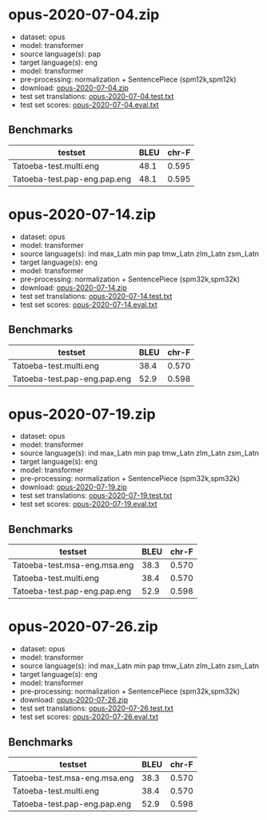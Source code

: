 # opus-2020-07-04.zip

* dataset: opus
* model: transformer
* source language(s): pap
* target language(s): eng
* model: transformer
* pre-processing: normalization + SentencePiece (spm12k,spm12k)
* download: [opus-2020-07-04.zip](https://object.pouta.csc.fi/Tatoeba-MT-models/cpp-eng/opus-2020-07-04.zip)
* test set translations: [opus-2020-07-04.test.txt](https://object.pouta.csc.fi/Tatoeba-MT-models/cpp-eng/opus-2020-07-04.test.txt)
* test set scores: [opus-2020-07-04.eval.txt](https://object.pouta.csc.fi/Tatoeba-MT-models/cpp-eng/opus-2020-07-04.eval.txt)

## Benchmarks

| testset               | BLEU  | chr-F |
|-----------------------|-------|-------|
| Tatoeba-test.multi.eng 	| 48.1 	| 0.595 |
| Tatoeba-test.pap-eng.pap.eng 	| 48.1 	| 0.595 |

# opus-2020-07-14.zip

* dataset: opus
* model: transformer
* source language(s): ind max_Latn min pap tmw_Latn zlm_Latn zsm_Latn
* target language(s): eng
* model: transformer
* pre-processing: normalization + SentencePiece (spm32k,spm32k)
* download: [opus-2020-07-14.zip](https://object.pouta.csc.fi/Tatoeba-MT-models/cpp-eng/opus-2020-07-14.zip)
* test set translations: [opus-2020-07-14.test.txt](https://object.pouta.csc.fi/Tatoeba-MT-models/cpp-eng/opus-2020-07-14.test.txt)
* test set scores: [opus-2020-07-14.eval.txt](https://object.pouta.csc.fi/Tatoeba-MT-models/cpp-eng/opus-2020-07-14.eval.txt)

## Benchmarks

| testset               | BLEU  | chr-F |
|-----------------------|-------|-------|
| Tatoeba-test.multi.eng 	| 38.4 	| 0.570 |
| Tatoeba-test.pap-eng.pap.eng 	| 52.9 	| 0.598 |

# opus-2020-07-19.zip

* dataset: opus
* model: transformer
* source language(s): ind max_Latn min pap tmw_Latn zlm_Latn zsm_Latn
* target language(s): eng
* model: transformer
* pre-processing: normalization + SentencePiece (spm32k,spm32k)
* download: [opus-2020-07-19.zip](https://object.pouta.csc.fi/Tatoeba-MT-models/cpp-eng/opus-2020-07-19.zip)
* test set translations: [opus-2020-07-19.test.txt](https://object.pouta.csc.fi/Tatoeba-MT-models/cpp-eng/opus-2020-07-19.test.txt)
* test set scores: [opus-2020-07-19.eval.txt](https://object.pouta.csc.fi/Tatoeba-MT-models/cpp-eng/opus-2020-07-19.eval.txt)

## Benchmarks

| testset               | BLEU  | chr-F |
|-----------------------|-------|-------|
| Tatoeba-test.msa-eng.msa.eng 	| 38.3 	| 0.570 |
| Tatoeba-test.multi.eng 	| 38.4 	| 0.570 |
| Tatoeba-test.pap-eng.pap.eng 	| 52.9 	| 0.598 |

# opus-2020-07-26.zip

* dataset: opus
* model: transformer
* source language(s): ind max_Latn min pap tmw_Latn zlm_Latn zsm_Latn
* target language(s): eng
* model: transformer
* pre-processing: normalization + SentencePiece (spm32k,spm32k)
* download: [opus-2020-07-26.zip](https://object.pouta.csc.fi/Tatoeba-MT-models/cpp-eng/opus-2020-07-26.zip)
* test set translations: [opus-2020-07-26.test.txt](https://object.pouta.csc.fi/Tatoeba-MT-models/cpp-eng/opus-2020-07-26.test.txt)
* test set scores: [opus-2020-07-26.eval.txt](https://object.pouta.csc.fi/Tatoeba-MT-models/cpp-eng/opus-2020-07-26.eval.txt)

## Benchmarks

| testset               | BLEU  | chr-F |
|-----------------------|-------|-------|
| Tatoeba-test.msa-eng.msa.eng 	| 38.3 	| 0.570 |
| Tatoeba-test.multi.eng 	| 38.4 	| 0.570 |
| Tatoeba-test.pap-eng.pap.eng 	| 52.9 	| 0.598 |

